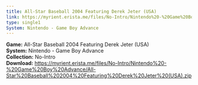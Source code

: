 ```yaml
---
title: All-Star Baseball 2004 Featuring Derek Jeter (USA)
link: https://myrient.erista.me/files/No-Intro/Nintendo%20-%20Game%20Boy%20Advance/All-Star%20Baseball%202004%20Featuring%20Derek%20Jeter%20(USA).zip
type: single1
System: Nintendo - Game Boy Advance
---
```

<b>Game:</b> All-Star Baseball 2004 Featuring Derek Jeter (USA)<br>
<b>System:</b> Nintendo - Game Boy Advance<br>
<b>Collection:</b> No-Intro<br>
<b>Download:</b> https://myrient.erista.me/files/No-Intro/Nintendo%20-%20Game%20Boy%20Advance/All-Star%20Baseball%202004%20Featuring%20Derek%20Jeter%20(USA).zip